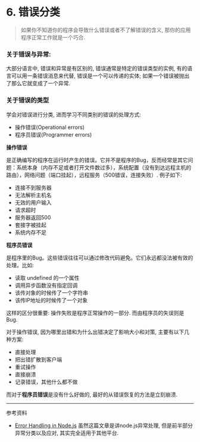 # 6. 错误分类

> 如果你不知道你的程序会导致什么错误或者不了解错误的含义, 那你的应用程序正常工作就是一个巧合.

### 关于错误与异常:

大部分语言中, 错误和异常是有区别的, 错误通常是特定的错误类型的实例, 有的语言可以用一条错误消息来代替, 错误是一个可以传递的实体; 如果一个错误被抛出了那么它就变成了一个异常.

### 关于错误的类型

学会对错误进行分类, 进而学习不同类别的错误的处理方式:

* 操作错误(Operational errors)
* 程序员错误(Programmer errors)

**操作错误**

是正确编写的程序在运行时产生的错误。它并不是程序的Bug，反而经常是其它问题：系统本身（内存不足或者打开文件数过多），系统配置（没有到达远程主机的路由），网络问题（端口挂起），远程服务（500错误，连接失败）. 例子如下:
* 连接不到服务器
* 无法解析主机名
* 无效的用户输入
* 请求超时
* 服务器返回500
* 套接字被挂起
* 系统内存不足

**程序员错误**

是程序里的Bug。这些错误往往可以通过修改代码避免。它们永远都没法被有效的处理。比如:

* 读取 undefined 的一个属性
* 调用异步函数没有指定回调
* 该传对象的时候传了一个字符串
* 该传IP地址的时候传了一个对象

这样的区分很重要: 操作失败是程序正常操作的一部分. 而由程序员的失误则是Bug.

对于操作错误, 因为哪里出错和为什么出错决定了影响大小和对策, 主要有以下几种方案:

* 直接处理
* 把出错扩散到客户端
* 重试操作
* 直接崩溃
* 记录错误，其他什么都不做

而对于**程序员错误**是没有什么好做的, 最好的从错误恢复的方法是立刻崩溃.

---

参考资料

* [Error Handling in Node.js](https://www.joyent.com/node-js/production/design/errors) 虽然这篇文章是讲node.js异常处理, 但是前半部分异常分类以及应对, 其实完全适用于其他平台.

[comment]: <> (http://code.oneapm.com/nodejs/2015/04/13/nodejs-errorhandling/)
